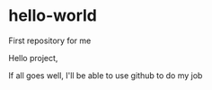 # hello-world
First repository for me

Hello project,

If all goes well, I'll be able to use github to do my job
